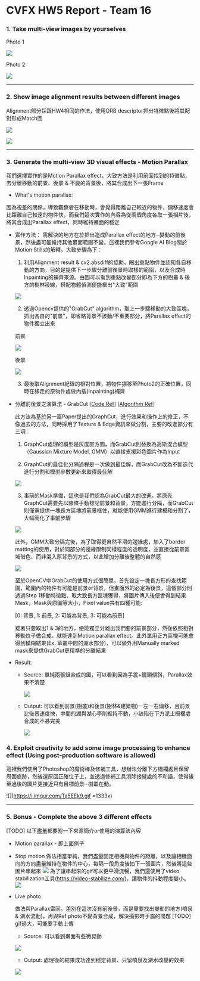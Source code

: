 # CVFX HW5 Report  - Team 16

### 1. Take multi-view images by yourselves

Photo 1

![](https://i.imgur.com/1B6KJqc.jpg)

Photo 2

![](https://i.imgur.com/mqYpLSG.jpg)


---

### 2. Show image alignment results between different images

Alignment部分採跟HW4相同的作法，使用ORB descriptor抓出特徵點後將其配對形成Match圖

![](https://i.imgur.com/klyBbDN.jpg)

![](https://i.imgur.com/Wj8spPX.jpg)

---

### 3. Generate the multi-view 3D visual effects - Motion Parallax

我們選擇實作的是Motion Parallax effect，大致方法是利用前面找到的特徵點，去分離移動的前景、後景 & 不變的背景後，將其合成出下一張Frame

* What's motion parallax:

因為視差的關係，導致觀察者在移動時，會覺得距離自己較近的物件，偏移速度會比距離自己較遠的物件快，而我們這次實作的內容為從兩個角度各取一張相片後，將其合成出Parallax effect，同時維持畫面的穩定

* 實作方法：
    需解決的地方在於抓出造成Parallax effect的地方─變動的前後景，然後盡可能維持其他畫面範圍不變，這裡我們參考Google AI Blog關於Motion Stills的解釋，大致步驟為下：
    
    1. 利用Alignment result & cv2.absdiff的協助，圈出重點物件並認知各自移動的方向，目的是提供下一步驟分離前後景時取樣的範圍，以及合成時Inpainting的補齊來源。由圖可以看到重點改變部分即為下方的樹叢 & 後方的樹林稜線，搭配物體偵測便能框出"大致"範圍
    
    ![](https://i.imgur.com/zTSIAbs.jpg)

    
    2. 透過Opencv提供的"GrabCut" algorithm，取上一步驟移動的大致區塊，抓出各自的"前景"，即省略背景不該動/不重要部分，將Parallax effect的物件獨立出來
    
    前景
    
    ![](https://i.imgur.com/cszEWXs.jpg)
    
    後景
    
    ![](https://i.imgur.com/1ynRijW.jpg)
    
    
    3. 最後取Alignment紀錄的相對位置，將物件挪移至Photo2的正確位置，同時在移走的原物件處做內插(Inpainting)補齊

* 分離前後景之演算法 - GrabCut   [[Code Ref](https://docs.opencv.org/3.4.3/d8/d83/tutorial_py_grabcut.html)] [[Algorithm Ref](https://cvg.ethz.ch/teaching/cvl/2012/grabcut-siggraph04.pdf)] 
    
    此方法為基於另一篇Paper提出的GraphCut，進行效果和操作上的修正，不像過去的方法，同時採用了Texture & Edge資訊來做分割，主要的改進部分有三項：
    
    1. GraphCut處理的模型是灰度直方圖，而GrabCut則替換為高斯混合模型（Gaussian Mixture Model, GMM）以直接支援彩色圖片作為Input
    
    2. GraphCut的最佳化分隔過程是一次做到最佳解，而GrabCut改為不斷迭代進行分割和模型參數更新來取得最佳解
    
    ![](https://i.imgur.com/Uia4ua7.png)
    
    
    3. 事前的Mask準備，這也是我們認為GrabCut最大的改進，將原先GraphCut需要先以線條手動標記前景和背景，方能進行分隔，而GrabCut則僅需提供一塊長方區塊將前景框住，就能使用GMM進行建模和分割了，大幅簡化了事前步驟
    
    ![](https://i.imgur.com/iZvGnIA.png)

    
    此外，GMM大致分隔完後，為了取得更自然平滑的邊緣處，加入了border matting的使用，對於同部分的邊緣限制同樣程度的透明度，並直接從前景區域借色、而非混入原背景的方式，以此增加分離後整體的自然感
    
    ![](https://i.imgur.com/0rfhSrK.png)

    至於OpenCV中GrabCut的使用方式很簡單，首先設定一塊長方形的查找範圍，範圍內的物件有可能是前景or背景，但畫面外的必定為後景，這個部分則透過Step 1移動特徵點、取大致長方區塊獲得，將圖片傳入後便會得到結果Mask，Mask與原圖等大小，Pixel value共有四種可能: 
    
    [0: 背景, 1: 前景, 2: 可能為背景, 3: 可能為前景]
    
    接著只要取出1 & 3的地方，便能獨立分離出我們要的前景部分，然後依照相對移動位子做合成，就能達到Motion parallax effect。此外單用正方區塊可能會得到模糊結果(Ex. 草叢中間的湖水部分)，可以額外用Manually marked mask來提供GrabCut更精準的分離結果

* Result:
    * Source: 單純兩張組合成的圖，可以看到因為手震+鏡頭傾斜，Parallax效果不清楚
        
        ![](https://i.imgur.com/Hfd0LYD.gif)
 

    * Output: 可以看到前景(樹叢)和後景(樹林&建築物)一左一右偏移，且前景比後景速度快，中間的湖與湖心亭則維持不動，小缺陷在下方泥土柵欄處合成的不甚完美
    
        ![](https://i.imgur.com/8ithwbk.gif)


### 4. Exploit creativity to add some image processing to enhance effect (Using post-production software is allowed)
    
這裡我們使用了Photoshop的魔術棒及修補工具，想辦法分離下方柵欄處且保留周圍痕跡，然後還原回正確位子上，並透過修補工具消除接縫處的不和諧，使得後至過後的圖片更接近只有目標前景─樹叢在動。

![](https://i.imgur.com/Ta5EEk9.gif =1333x)

---

### 5. Bonus - Complete the above 3 different effects
[TODO] 以下盡量都要附一下來源簡介or使用的演算法內容
* Motion parallax - 即上面例子
* Stop motion
    做法相當單純，我們盡量固定相機與物件的距離，以及讓相機面向的方向盡量維持在物件的中心，每隔一段角度後拍下一張圖片，然後將這些圖片串起來
    ![](ow77LCq.gif)
    為了讓串起來的gif可以更平滑流暢，我們還使用了video stabilization工具(https://video-stabilize.com/)，讓物件的抖動程度變小。
    ![](lSyAXtc.gif)
* Live photo

    做法與Parallax雷同，差別在這次沒有前後景，而是需要找出變動的地方(噴泉 & 湖水流動)，再與Ref photo不變背景合成，解決攝影時手震的問題
    [TODO] gif過大，可能要手動上傳
    * Source: 可以看到畫面有些微晃動
    
    ![](qLvaL2F.gif)
    
    
    * Output: 處理後的結果成功達到穩定背景、只留噴泉及湖水改變的效果
    
    ![](DRIOCto.gif)
    
